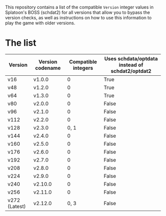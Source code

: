 This repository contains a list of the compatible `Version` integer values in Splatoon's BOSS (schdat2) for all versions that allow you to bypass the version checks, as well as instructions on how to use this information to play the game with older versions.

# The list

| Version | Version codename | Compatible integers | Uses schdata/optdata instead of schdat2/optdat2
| - | - | - | - |
| v16 | v1.0.0 | 0 | True |
| v48 | v1.2.0 | 0 | True |
| v64 | v1.3.0 | 0 | True |
| v80 | v2.0.0 | 0 | False |
| v96 | v2.1.0 | 0 | False |
| v112 | v2.2.0 | 0 | False |
| v128 | v2.3.0 | 0, 1 | False |
| v144 | v2.4.0 | 0 | False |
| v160 | v2.5.0 | 0 | False |
| v176 | v2.6.0 | 0 | False |
| v192 | v2.7.0 | 0 | False |
| v208 | v2.8.0 | 0 | False |
| v224 | v2.9.0 | 0 | False |
| v240 | v2.10.0 | 0 | False |
| v256 | v2.11.0 | 0 | False |
| v272 (Latest) | v2.12.0 | 0, 3 | False |
